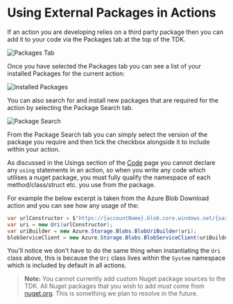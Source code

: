 # Using External Packages in Actions

If an action you are developing relies on a third party package then you can add it to your code via the Packages tab at the top of the TDK.

![Packages Tab](../../../assets/packages_tab.png)

Once you have selected the Packages tab you can see a list of your installed Packages for the current action:

![Installed Packages](../../../assets/installed_packages.png)

You can also search for and install new packages that are required for the action by selecting the Package Search tab.

![Package Search](../../../assets/package_search.png)

From the Package Search tab you can simply select the version of the package you require and then tick the checkbox alongside it to include within your action.


As discussed in the Usings section of the [Code](code.md) page you cannot declare any `using` statements in an action, so when you write any code which utilises a nuget package, you must fully qualify the namespace of each method/class/struct etc. you use from the package.

For example the below excerpt is taken from the Azure Blob Download action and you can see how any usage of the:
```csharp
var urlConstructor = $"https://{accountName}.blob.core.windows.net/{sasToken}";
var uri = new Uri(urlConstructor);
var uriBuilder = new Azure.Storage.Blobs.BlobUriBuilder(uri);
blobServiceClient = new Azure.Storage.Blobs.BlobServiceClient(uriBuilder.ToUri());
```

You'll notice we don't have to do the same thing when instantiating the `Uri` class above, this is because the `Uri` class lives within the `System` namespace which is included by default in all actions.

  > **Note:** You cannot currently add custom Nuget package sources to the TDK. All Nuget packages that you wish to add _must_ come from [nuget.org](https://www.nuget.org). This is something we plan to resolve in the future.
